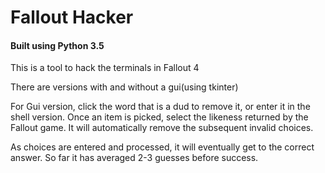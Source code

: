 # Fallout Hacker
#### **Built using Python 3.5**
This is a tool to hack the terminals in Fallout 4

There are versions with and without a gui(using tkinter)

For Gui version, click the word that is a dud to remove it, or enter it in the shell version.
Once an item is picked, select the likeness returned by the Fallout game. It will automatically remove the subsequent invalid choices.

As choices are entered and processed, it will eventually get to the correct answer. So far it has averaged 2-3 guesses before success.
